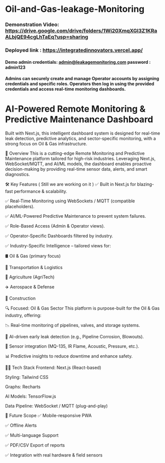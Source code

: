 ﻿# Oil-and-Gas-leakage-Monitoring

### Demonstration Video: https://drive.google.com/drive/folders/1Wi20XmqXGl3Z1KRaALbjQE94cgLhTaEq?usp=sharing
### Deployed link : https://integratedinnovators.vercel.app/
   #### Demo admin credentials: admin@leakagemonitoring.com    password : admin123
   #### Admins can securely create and manage Operator accounts by assigning credentials and specific roles. Operators then log in using the provided credentials and access real-time monitoring dashboards.


# AI-Powered Remote Monitoring & Predictive Maintenance Dashboard
Built with Next.js, this intelligent dashboard system is designed for real-time leak detection, predictive analytics, and sector-specific monitoring, with a strong focus on Oil & Gas infrastructure.

🚀 Overview
This is a cutting-edge Remote Monitoring and Predictive Maintenance platform tailored for high-risk industries. Leveraging Next.js, WebSocket/MQTT, and AI/ML models, the dashboard enables proactive decision-making by providing real-time sensor data, alerts, and smart diagnostics.

🛠️ Key Features ( Still we are working on it )
✅ Built in Next.js for blazing-fast performance & scalability.

✅ Real-Time Monitoring using WebSockets / MQTT (compatible placeholders).

✅ AI/ML-Powered Predictive Maintenance to prevent system failures.

✅ Role-Based Access (Admin & Operator views).

✅ Operator-Specific Dashboards filtered by industry.

✅ Industry-Specific Intelligence – tailored views for:

🛢️ Oil & Gas (primary focus)

🚚 Transportation & Logistics

🌾 Agriculture (AgriTech)

✈️ Aerospace & Defense

🚧 Construction

🔍 Focused: Oil & Gas Sector
This platform is purpose-built for the Oil & Gas industry, offering:

📉 Real-time monitoring of pipelines, valves, and storage systems.

🧠 AI-driven early leak detection (e.g., Pipeline Corrosion, Blowouts).

🔧 Sensor integration (MQ-135, IR Flame, Acoustic, Pressure, etc.).

📊 Predictive insights to reduce downtime and enhance safety.

🧑‍💻 Tech Stack
Frontend: Next.js (React-based)

Styling: Tailwind CSS

Graphs: Recharts

AI Models: TensorFlow.js

Data Pipeline: WebSocket / MQTT (plug-and-play)

🧠 Future Scope
✅ Mobile-responsive PWA

✅ Offline Alerts

✅ Multi-language Support

✅ PDF/CSV Export of reports

✅ Integration with real hardware & field sensors

